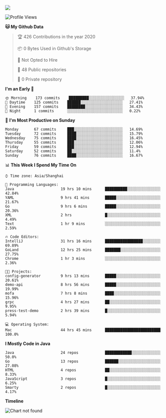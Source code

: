 
<a href="https://github.com/helloworlde">
  <img align="" src="https://github-readme-stats.vercel.app/api?username=helloworlde&show_icons=true&count_private=true" />
</a>

<!--START_SECTION:waka-->
![Profile Views](http://img.shields.io/badge/Profile%20Views-32-blue)

**🐱 My Github Data** 

> 🏆 426 Contributions in the year 2020
 > 
> 📦 0 Bytes Used in Github's Storage 
 > 
> 🚫 Not Opted to Hire
 > 
> 📜 48 Public repositories
 > 
> 🔑 0 Private repository 
 > 
**I'm an Early 🐤** 

```text
🌞 Morning    173 commits    █████████░░░░░░░░░░░░░░░░   37.94% 
🌆 Daytime    125 commits    ██████░░░░░░░░░░░░░░░░░░░   27.41% 
🌃 Evening    157 commits    ████████░░░░░░░░░░░░░░░░░   34.43% 
🌙 Night      1 commits      ░░░░░░░░░░░░░░░░░░░░░░░░░   0.22%

```
📅 **I'm Most Productive on Sunday** 

```text
Monday       67 commits     ███░░░░░░░░░░░░░░░░░░░░░░   14.69% 
Tuesday      72 commits     ████░░░░░░░░░░░░░░░░░░░░░   15.79% 
Wednesday    75 commits     ████░░░░░░░░░░░░░░░░░░░░░   16.45% 
Thursday     55 commits     ███░░░░░░░░░░░░░░░░░░░░░░   12.06% 
Friday       59 commits     ███░░░░░░░░░░░░░░░░░░░░░░   12.94% 
Saturday     52 commits     ██░░░░░░░░░░░░░░░░░░░░░░░   11.4% 
Sunday       76 commits     ████░░░░░░░░░░░░░░░░░░░░░   16.67%

```


📊 **This Week I Spend My Time On** 

```text
⌚︎ Time zone: Asia/Shanghai

💬 Programming Languages: 
Java                     19 hrs 10 mins      ██████████░░░░░░░░░░░░░░░   42.84% 
YAML                     9 hrs 41 mins       █████░░░░░░░░░░░░░░░░░░░░   21.67% 
Go                       9 hrs 6 mins        █████░░░░░░░░░░░░░░░░░░░░   20.36% 
XML                      2 hrs               █░░░░░░░░░░░░░░░░░░░░░░░░   4.49% 
Text                     1 hr 9 mins         ░░░░░░░░░░░░░░░░░░░░░░░░░   2.59%

🔥 Code Editors: 
IntelliJ                 31 hrs 16 mins      █████████████████░░░░░░░░   69.89% 
GoLand                   12 hrs 25 mins      ███████░░░░░░░░░░░░░░░░░░   27.75% 
Chrome                   1 hr 3 mins         ░░░░░░░░░░░░░░░░░░░░░░░░░   2.36%

🐱‍💻 Projects: 
config-generator         9 hrs 13 mins       █████░░░░░░░░░░░░░░░░░░░░   20.61% 
demo-api                 8 hrs 56 mins       █████░░░░░░░░░░░░░░░░░░░░   19.99% 
mofa                     7 hrs 8 mins        ████░░░░░░░░░░░░░░░░░░░░░   15.96% 
grpc                     4 hrs 27 mins       ██░░░░░░░░░░░░░░░░░░░░░░░   9.95% 
press-test-demo          2 hrs 39 mins       █░░░░░░░░░░░░░░░░░░░░░░░░   5.94%

💻 Operating System: 
Mac                      44 hrs 45 mins      █████████████████████████   100.0%

```

**I Mostly Code in Java** 

```text
Java                     24 repos            ████████████░░░░░░░░░░░░░   50.0% 
Go                       13 repos            ██████░░░░░░░░░░░░░░░░░░░   27.08% 
HTML                     4 repos             ██░░░░░░░░░░░░░░░░░░░░░░░   8.33% 
JavaScript               3 repos             █░░░░░░░░░░░░░░░░░░░░░░░░   6.25% 
Smarty                   2 repos             █░░░░░░░░░░░░░░░░░░░░░░░░   4.17%

```


**Timeline**

![Chart not found](https://github.com/helloworlde/helloworlde/blob/master/charts/bar_graph.png) 


<!--END_SECTION:waka-->
